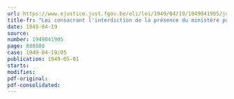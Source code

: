 ```yaml
---
url: https://www.ejustice.just.fgov.be/eli/loi/1949/04/19/1949041905/justel
title-fr: "Loi consacrant l'interdiction de la présence du ministère public au délibéré des juges"
date: 1949-04-19
source:
number: 1949041905
page: 888888
case: 1949-04-19/05
publication: 1949-05-01
starts:
modifies:
pdf-original:
pdf-consolidated:
---
```


